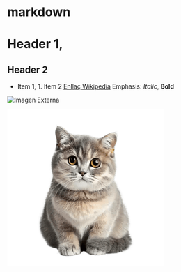# markdown
# Header 1, 
## Header 2
* Item 1, 1. Item 2
[Enllaç Wikipedia](https://es.wikipedia.org/wiki/Wikipedia:Portada) 
Emphasis: *Italic*, **Bold**

![Imagen Externa](https://iescelia.org/web/wp-content/uploads/2012/05/iescelia_1950.jpg)

![Gato](/cat.png)

